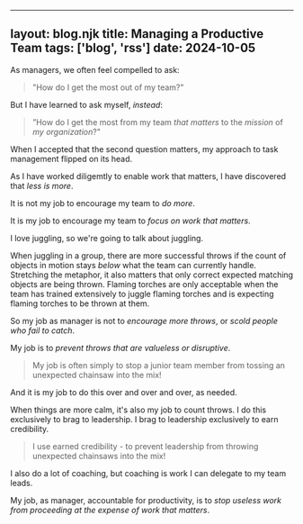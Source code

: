 
---
layout: blog.njk
title: Managing a Productive Team
tags: ['blog', 'rss']
date: 2024-10-05
---

As managers, we often feel compelled to ask:

> "How do I get the most out of my team?"

But I have learned to ask myself, *instead*:

> ”How do I get the most from my team *that matters* to the *mission* of *my organization*?"

When I accepted that the second question matters, my approach to task management flipped on its head.

As I have worked diligemtly to enable work that matters, I have discovered that *less is more*.

It is not my job to encourage my team to *do more*.

It is my job to encourage my team to *focus on work that matters*.

I love juggling, so we're going to talk about juggling.

When juggling in a group, there are more successful throws if the count of objects in motion stays *below* what the team can currently handle. Stretching the metaphor, it also matters that only correct expected matching objects are being thrown. Flaming torches are only acceptable when the team has trained extensively to juggle flaming torches and is expecting flaming torches to be thrown at them.

So my job as manager is not to *encourage more throws*, or *scold people who fail to catch*.

My job is to *prevent throws that are valueless or  disruptive*.

> My job is often simply to stop a junior team member from tossing an unexpected chainsaw into the mix!

And it is my job to do this over and over and over, as needed.

When things are more calm, it's also my job to count throws. I do this exclusively to brag to leadership. I brag to leadership exclusively to earn credibility. 

 > I use earned credibility - to prevent leadership from throwing unexpected chainsaws into the mix!

I also do a lot of coaching, but coaching is work I can delegate to my team leads.

My job, as manager, accountable for productivity, is to *stop useless work from proceeding at the expense of work that matters*.

